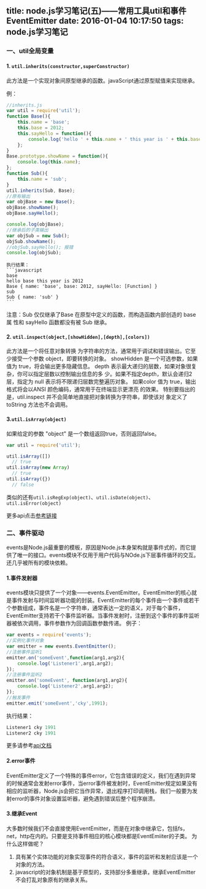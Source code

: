 title: node.js学习笔记(五)——常用工具util和事件EventEmitter
date: 2016-01-04 10:17:50
tags: node.js学习笔记
---
### 一、util全局变量
#### 1. `util.inherits(constructor,superConstructor)`
此方法是一个实现对象间原型继承的函数。javaScript通过原型赋值来实现继承。
<!-- more -->
例：
```javascript
//inherits.js
var util = require('util');
function Base(){
    this.name = 'base';
    this.base = 2012;
    this.sayHello = function(){
        console.log('hello ' + this.name + ' this year is ' + this.base);
    };
}
Base.prototype.showName = function(){
    console.log(this.name);
};
function Sub(){
    this.name = 'sub';
}
util.inherits(Sub, Base);
//原有输出
var objBase = new Base();
objBase.showName();
objBase.sayHello();

console.log(objBase);
//继承后的子类输出
var objSub = new Sub();
objSub.showName();
//objSub.sayHello(); 报错
console.log(objSub);
```
    执行结果：
    ```javascript
    base
    hello base this year is 2012
    Base { name: 'base', base: 2012, sayHello: [Function] }
    sub
    Sub { name: 'sub' }
    ```
注意：Sub 仅仅继承了Base 在原型中定义的函数，而构造函数内部创造的 base 属 性和 sayHello 函数都没有被 Sub 继承。
#### 2. `util.inspect(object,[showHidden],[depth],[colors])`
此方法是一个将任意对象转换 为字符串的方法，通常用于调试和错误输出。它至少接受一个参数 object，即要转换的对象。
showHidden 是一个可选参数，如果值为 true，将会输出更多隐藏信息。
depth 表示最大递归的层数，如果对象很复杂，你可以指定层数以控制输出信息的多 少。如果不指定depth，默认会递归2层，指定为 null 表示将不限递归层数完整遍历对象。 如果color 值为 true，输出格式将会以ANSI 颜色编码，通常用于在终端显示更漂亮 的效果。
特别要指出的是，util.inspect 并不会简单地直接把对象转换为字符串，即使该对 象定义了toString 方法也不会调用。

#### 3.`util.isArray(object)`
如果给定的参数 "object" 是一个数组返回true，否则返回false。
```javascript
var util = require('util');

util.isArray([])
  // true
util.isArray(new Array)
  // true
util.isArray({})
  // false
```
类似的还有`util.isRegExp(object)`、`util.isDate(object)`、`util.isError(object)`

更多api点击[参考链接](http://nodeapi.ucdok.com/#/api/util.html)

### 二、事件驱动
events是Node.js最重要的模板，原因是Node.js本身架构就是事件式的，而它提供了唯一的接口。events模块不仅用于用户代码与NOde.js下层事件循环的交互。还几乎被所有的模块依赖。
#### 1.事件发射器
events模块只提供了一个对象——events.EventEmitter。EventEmitter的核心就是事件发射与时间监听器功能的封装。EventEmitter的每个事件由一个事件或若干个参数组成，事件名是一个字符串，通常表达一定的语义，对于每个事件，EventEmitter支持若干个事件监听器。当事件发射时，注册到这个事件的事件监听器被依次调用，事件参数作为回调函数参数传递。
例子：
```javascript
var events = require('events');
//实例化事件对象
var emitter = new events.EventEmitter();
//注册事件监听1
emitter.on('someEvent',function(arg1,arg2){
    console.log('Listener1',arg1,arg2);
});
//注册事件监听2
emitter.on('someEvent', function(arg1,arg2){
    console.log('Listener2',arg1,arg2);
});
//触发事件
emitter.emit('someEvent','cky',1991);
```
执行结果：
```javascript
Listener1 cky 1991
Listener2 cky 1991
```

更多请参考[api文档](http://nodeapi.ucdok.com/#/api/events.html)

#### 2.error事件
EventEmitter定义了一个特殊的事件error，它包含错误的定义，我们在遇到异常的时候通常会发射error事件，当error事件被发射时，EventEmitter规定如果没有相应的监听器，Node.js会把它当作异常，退出程序打印调用栈，我们一般要为发射error的事件对象设置监听器，避免遇到错误后整个程序崩溃。
#### 3.继承Event
大多数时候我们不会直接使用EventEmitter，而是在对象中继承它，包括fs，net，http在内的。只要是支持事件相应的核心模块都是EventEmiiter的子类。
为什么这样做呢？
1. 具有某个实体功能的对象实现事件的符合语义，事件的监听和发射应该是一个对象的方法。
2. javascript的对象机制是基于原型的，支持部分多重继承，继承EventEmitter不会打乱对象原有的继承关系。
